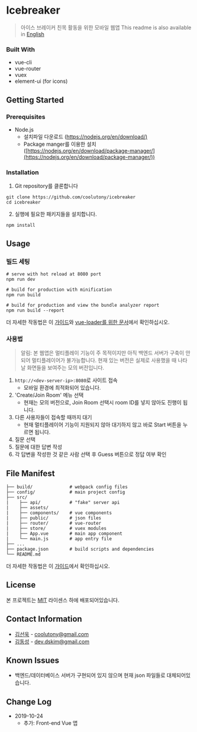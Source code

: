 # Icebreaker
> 아이스 브레이커 친목 활동을 위한 모바일 웹앱
> This readme is also available in [English](https://github.com/coolutony/icebreaker/blob/master/README.eng.md)
### Built With
- vue-cli
- vue-router
- vuex
- element-ui (for icons)

## Getting Started

### Prerequisites
-  Node.js
	- 설치파일 다운로드 ([https://nodejs.org/en/download/)](https://nodejs.org/en/download/)
	- Package manger를 이용한 설치 ([https://nodejs.org/en/download/package-manager/](https://nodejs.org/en/download/package-manager/))

### Installation
1. Git repository를 클론합니다
```
git clone https://github.com/coolutony/icebreaker
cd icebreaker
```

2. 실행에 필요한 패키지들을 설치합니다.
```
npm install
```

## Usage
### 빌드 세팅
```
# serve with hot reload at 8080 port
npm run dev

# build for production with minification
npm run build

# build for production and view the bundle analyzer report
npm run build --report
```
더 자세한 작동법은 이 [가이드](http://vuejs-templates.github.io/webpack/)와 [vue-loader를 위한 문서](http://vuejs.github.io/vue-loader)에서 확인하십시오.

### 사용법
> 알림: 본 웹앱은 멀티플레이 기능이 주 목적이지만 아직 백엔드 서버가 구축이 안되어 멀티플레이어가 불가능합니다. 현재 있는 버전은 실제로 사용했을 때 나타날 화면들을 보여주는 모의 버전입니다.
1. `http://<dev-server-ip>:8080`로 사이트 접속
	- 모바일 환경에 최적화되어 있습니다.
3. 'Create/Join Room' 메뉴 선택
	- 현재는 모의 버전으로, Join Room 선택시 room ID를 넣지 않아도 진행이 됩니다.
4. 다른 사용자들이 접속할 때까지 대기
	- 현재 멀티플레이어 기능이 지원되지 않아 대기하지 않고 바로 Start 버튼을 누르면 됩니다.
5. 질문 선택
6. 질문에 대한 답변 작성
7. 각 답변을 작성한 것 같은 사람 선택 후 Guess 버튼으로 정답 여부 확인
## File Manifest
```
├── build/              # webpack config files
├── config/             # main project config
├── src/
|    ├── api/           # "fake" server api
|    ├── assets/
|    ├── components/    # vue components
|    ├── public/        # json files
|    ├── router/        # vue-router
|    ├── store/         # vuex modules
|    ├── App.vue        # main app component
|    └── main.js        # app entry file
├── ...
├── package.json        # build scripts and dependencies
└── README.md
```
더 자세한 작동법은 이 [가이드](https://vuejs-templates.github.io/webpack/)에서 확인하십시오.

## License
본 프로젝트는 [MIT](http://opensource.org/licenses/MIT) 라이센스 하에 배포되어있습니다.

## Contact Information
- [김선욱](https://github.com/coolutony) - [coolutony@gmail.com](mailto:coolutony@gmail.com)
- [김동성](https://github.com/magicaquartet) - [dev.dskim@gmail.com](mailto:dev.dskim@gmail.com)

## Known Issues
- 백엔드/데이터베이스 서버가 구현되어 있지 않으며 현재 json 파일들로 대체되어있습니다.

## Change Log
- 2019-10-24
	- 추가: Front-end Vue 앱
